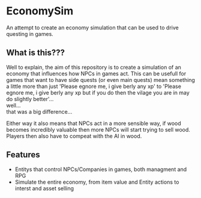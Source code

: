 # EconomySim

An attempt to create an economy simulation that can be used to drive questing in games.

## What is this???

Well to explain, the aim of this repository is to create a simulation of an economy that influences how NPCs in games act. This can be usefull for games that want to have side quests (or even main quests) mean something a little more than just 'Please egnore me, i give berly any xp' to 'Please egnore me, i give berly any xp but if you do then the vilage you are in may do slightly better'... \
well...\
that was a big difference...

Either way it also means that NPCs act in a more sensible way, if wood becomes incredibly valuable then more NPCs will start trying to sell wood. Players then also have to compeat with the AI in wood.

## Features

- Entitys that control NPCs/Companies in games, both managment and RPG
- Simulate the entire economy, from item value and Entity actions to interst and asset selling
